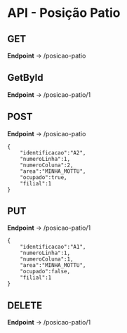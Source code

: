 # API - Posição Patio

## GET
**Endpoint** -> /posicao-patio

## GetById
**Endpoint** -> /posicao-patio/1

## POST
**Endpoint** -> /posicao-patio
````
{
	"identificacao":"A2",
	"numeroLinha":1,
	"numeroColuna":2,
	"area":"MINHA_MOTTU",
	"ocupado":true,
	"filial":1	
}
````

## PUT
**Endpoint** -> /posicao-patio/1
````
{
	"identificacao":"A1",
	"numeroLinha":1,
	"numeroColuna":1,
	"area":"MINHA_MOTTU",
	"ocupado":false,
	"filial":1	
}
````

## DELETE
**Endpoint** -> /posicao-patio/1